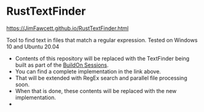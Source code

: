 # RustTextFinder

https://JimFawcett.github.io/RustTextFinder.html

Tool to find text in files that match a regular expression.  Tested on Windows 10 and Ubuntu 20.04
- Contents of this repository will be replaced with the TextFinder being built as part of the <a href="https://github.com/JimFawcett/BuildOn">BuildOn Sessions</a>.
- You can find a complete implementation in the link above.
- That will be extended with RegEx search and parallel file processing soon.
- When that is done, these contents will be replaced with the new implementation.
- 

